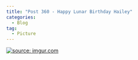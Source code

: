 ```yaml
---
title: "Post 360 - Happy Lunar Birthday Hailey"
categories:
  - Blog
tag:
  - Picture
---
```


<a href="https://imgur.com/WROSxI0"><img src="https://i.imgur.com/WROSxI0.jpg" title="source: imgur.com" /></a>

<script src="https://utteranc.es/client.js"
        repo="serendipityinlife/serendipityinlife.github.io"
        issue-term="pathname"
        theme="github-light"
        crossorigin="anonymous"
        async>
</script>

